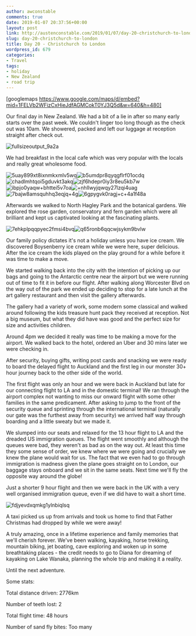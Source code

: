 ```yaml
---
author: awconstable
comments: true
date: 2019-01-07 20:37:56+00:00
layout: post
link: http://austenconstable.com/2019/01/07/day-20-christchurch-to-london/
slug: day-20-christchurch-to-london
title: Day 20 - Christchurch to London
wordpress_id: 679
categories:
- Travel
tags:
- holiday
- New Zealand
- road trip
---
```


[googlemaps https://www.google.com/maps/d/embed?mid=1FELVb2WFizCxHieJdfAGMCokT0YJ3Q5d&w=640&h=480]

Our final day in New Zealand. We had a bit of a lie in after so many early starts over the past week. We couldn't linger too long though as the check out was 10am. We showered, packed and left our luggage at reception straight after check out.

![fullsizeoutput_9a2a](../../../images/2019/01/fullsizeoutput_9a2a.jpeg)

We had breakfast in the local cafe which was very popular with the locals and really great wholesome food.

![5uay899xt8ixnmkxmlv5wq](../../../images/2019/01/5uay899xt8ixnmkxmlv5wq.jpg)![b5umdpr8qyqgflrf01ocdq](../../../images/2019/01/b5umdpr8qyqgflrf01ocdq.jpg)![chadlmhtqoi5gduvkt3akq](../../../images/2019/01/chadlmhtqoi5gduvkt3akq.jpg)![zjf6hdepr0iy3r8eu5kb7w](../../../images/2019/01/zjf6hdepr0iy3r8eu5kb7w.jpg)![ibpjo0yaqw+bhttei5v7oa](../../../images/2019/01/ibpjo0yaqwbhttei5v7oa.jpg)![+nhllwyjqwqy27lzqi4uag](../../../images/2019/01/nhllwyjqwqy27lzqi4uag.jpg)![7bajw8amsquhhq3eqjq+4g](../../../images/2019/01/7bajw8amsquhhq3eqjq4g.jpg)![6gpygvk0ragj+c+4a1f48a](../../../images/2019/01/6gpygvk0ragjc4a1f48a.jpg)

Afterwards we walked to North Hagley Park and the botanical gardens. We explored the rose garden, conservatory and fern garden which were all brilliant and kept us captivated looking at the fascinating plants.

![7ehkplpqqpyec2fmsi4bvq](../../../images/2019/01/7ehkplpqqpyec2fmsi4bvq.jpg)![q65ronb6qqcwjsykm9bvlw](../../../images/2019/01/q65ronb6qqcwjsykm9bvlw.jpg)

Our family policy dictates it's not a holiday unless you have ice cream. We discovered Boysenberry ice cream while we were here, super delicious. After the ice cream the kids played on the play ground for a while before it was time to make a move.

We started walking back into the city with the intention of picking up our bags and going to the Antarctic centre near the airport but we were running out of time to fit it in before our flight. After walking along Worcester Blvd on the way out of the park we ended up deciding to stop for a late lunch at the art gallery restaurant and then visit the gallery afterwards.

The gallery had a variety of work, some modern some classical and walked around following the kids treasure hunt pack they received at reception. Not a big museum, but what they did have was good and the perfect size for size and activities children.

Around 4pm we decided it really was time to be making a move for the airport. We walked back to the hotel, ordered an Uber and 30 mins later we were checking in.

After security, buying gifts, writing post cards and snacking we were ready to board the delayed flight to Auckland and the first leg in our monster 30+ hour journey back to the other side of the world.

The first flight was only an hour and we were back in Auckland but late for our connecting flight to LA and in the domestic terminal! We ran through the airport complex not wanting to miss our onward flight with some other families in the same predicament. After asking to jump to the front of the security queue and sprinting through the international terminal (naturally our gate was the furthest away from security) we arrived half way through boarding and a little sweaty but we made it.

We slumped into our seats and relaxed for the 13 hour flight to LA and the dreaded US immigration queues. The flight went smoothly and although the queues were bad, they weren't as bad as on the way out. At least this time they some sense of order, we knew where we were going and crucially we knew the plane would wait for us. The fact that we even had to go through immigration is madness given the plane goes straight on to London, our baggage stays onboard and we sit in the same seats. Next time we'll fly the opposite way around the globe!

Just a shorter 9 hour flight and then we were back in the UK with a very well organised immigration queue, even if we did have to wait a short time.

![fdjyevdxqmkg1ylnbiqlsq](../../../images/2019/01/fdjyevdxqmkg1ylnbiqlsq.jpg)

A taxi picked us up from arrivals and took us home to find that Father Christmas had dropped by while we were away!

A truly amazing, once in a lifetime experience and family memories that we'll cherish forever. We've been walking, kayaking, horse trekking, mountain biking, jet boating, cave exploring and woken up in some breathtaking places - the credit needs to go to Diana for dreaming of kayaking on Lake Wanaka, planning the whole trip and making it a reality.

Until the next adventure.

Some stats:

Total distance driven: 2776km

Number of teeth lost: 2

Total flight time: 48 hours

Number of sand fly bites: Too many






